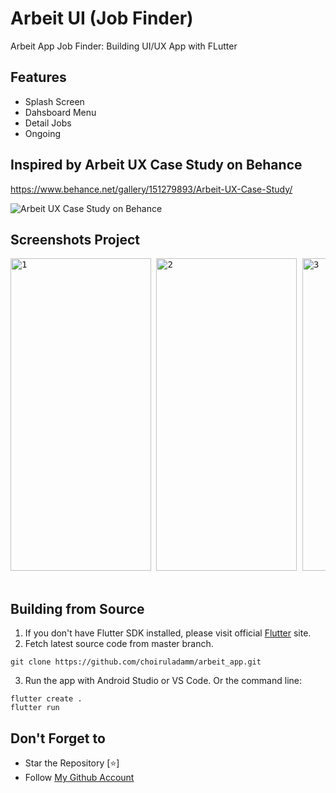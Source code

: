 # Arbeit UI (Job Finder)

Arbeit App Job Finder: Building UI/UX App with FLutter

## Features
- Splash Screen
- Dahsboard Menu
- Detail Jobs
- Ongoing

## Inspired by Arbeit UX Case Study on Behance
https://www.behance.net/gallery/151279893/Arbeit-UX-Case-Study/

![Arbeit UX Case Study on Behance](https://user-images.githubusercontent.com/109071310/203697815-b9d41923-da04-42a2-9da3-50850066d2f4.png)

## Screenshots Project
<pre>
<img src="https://user-images.githubusercontent.com/109071310/206735203-e9be7ec9-b2de-4102-aa67-e8fd88d46e7b.png" alt="1" width="225" height="500" /> <img src="https://user-images.githubusercontent.com/109071310/206735182-828b4973-cdc5-4b22-bf63-fe923c10a885.png" alt="2" width="225" height="500" /> <img src="https://user-images.githubusercontent.com/109071310/206735171-b854fb05-84be-45bc-9406-8b21eccc58df.png" alt="3" width="225" height="500" /> <img src="https://user-images.githubusercontent.com/109071310/206735162-722bbc7b-0fbe-4204-9a92-a4f5d597bec4.png" alt="4" width="225" height="500" /> <img src="https://user-images.githubusercontent.com/109071310/206735146-a48f79f8-4038-4bb6-8319-4565c673d05a.png" alt="5" width="225" height="500" /> <img src="https://user-images.githubusercontent.com/109071310/206735132-09aa9fd3-0c0d-4658-a8a6-9661fa14e0a5.png" alt="6" width="225" height="500" /> 
<!-- <img src="https://user-images.githubusercontent.com/109071310/203343154-c2f8c42c-4044-4ae1-aa54-4fa700a1a5ed.jpg" alt="7" width="225" height="500" /> <img src="https://user-images.githubusercontent.com/109071310/203343178-164500c6-4b1e-426e-99d9-14db9590fc5b.jpg" alt="8" width="225" height="500" /> -->
</pre>

## Building from Source

1. If you don't have Flutter SDK installed, please visit official [Flutter](https://flutter.dev/) site.
2. Fetch latest source code from master branch.

```
git clone https://github.com/choiruladamm/arbeit_app.git
```

3. Run the app with Android Studio or VS Code. Or the command line:

```
flutter create .
flutter run
```

## Don't Forget to

- Star the Repository [⭐]
- Follow [My Github Account](https://github.com/choiruladamm/)

